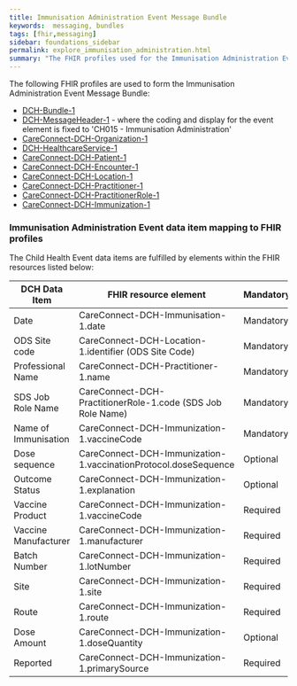 ```yaml
---
title: Immunisation Administration Event Message Bundle
keywords:  messaging, bundles
tags: [fhir,messaging]
sidebar: foundations_sidebar
permalink: explore_immunisation_administration.html
summary: "The FHIR profiles used for the Immunisation Administration Event Message Bundle"
---
```


The following FHIR profiles are used to form the Immunisation Administration Event Message Bundle:

- [DCH-Bundle-1](https://fhir.nhs.uk/STU3/StructureDefinition/DCH-Bundle-1)
- [DCH-MessageHeader-1](https://fhir.nhs.uk/STU3/StructureDefinition/DCH-MessageHeader-1) - where the coding and display for the event element is fixed to 'CH015 - Immunisation Administration'
- [CareConnect-DCH-Organization-1](https://fhir.nhs.uk/STU3/StructureDefinition/CareConnect-DCH-Organization-1)
- [DCH-HealthcareService-1](https://fhir.nhs.uk/STU3/StructureDefinition/DCH-HealthcareService-1)
- [CareConnect-DCH-Patient-1](https://fhir.nhs.uk/STU3/StructureDefinition/CareConnect-DCH-Patient-1)
- [CareConnect-DCH-Encounter-1](https://fhir.nhs.uk/STU3/StructureDefinition/CareConnect-DCH-Encounter-1)
- [CareConnect-DCH-Location-1](https://fhir.nhs.uk/STU3/StructureDefinition/CareConnect-DCH-Location-1)
- [CareConnect-DCH-Practitioner-1](https://fhir.nhs.uk/STU3/StructureDefinition/CareConnect-DCH-Practitioner-1)
- [CareConnect-DCH-PractitionerRole-1](https://fhir.nhs.uk/STU3/StructureDefinition/CareConnect-DCH-PractitionerRole-1)
- [CareConnect-DCH-Immunization-1](https://fhir.nhs.uk/STU3/StructureDefinition/CareConnect-DCH-Immunization-1)


### Immunisation Administration Event data item mapping to FHIR profiles ###

The Child Health Event data items are fulfilled by elements within the FHIR resources listed below:

| DCH Data Item               | FHIR resource element                                               | Mandatory/Required/Optional |
|-----------------------------|---------------------------------------------------------------------|-----------------------------|
| Date                        | CareConnect-DCH-Immunisation-1.date                                 | Mandatory                   |
| ODS Site code               | CareConnect-DCH-Location-1.identifier (ODS Site Code)               | Mandatory                   |
| Professional Name           | CareConnect-DCH-Practitioner-1.name                                 | Mandatory                   |
| SDS Job Role Name           | CareConnect-DCH-PractitionerRole-1.code (SDS Job Role Name)         | Mandatory                   |
| Name of Immunisation        | CareConnect-DCH-Immunization-1.vaccineCode                          | Mandatory                   |
| Dose sequence               | CareConnect-DCH-Immunization-1.vaccinationProtocol.doseSequence     | Optional                    |
| Outcome Status              | CareConnect-DCH-Immunization-1.explanation                          | Optional               |
| Vaccine Product             | CareConnect-DCH-Immunization-1.vaccineCode                          | Required                    |
| Vaccine Manufacturer        | CareConnect-DCH-Immunization-1.manufacturer                         | Required                    |
| Batch Number                | CareConnect-DCH-Immunization-1.lotNumber                            | Required                    |
| Site                        | CareConnect-DCH-Immunization-1.site                                 | Required                    |
| Route                       | CareConnect-DCH-Immunization-1.route                                | Required                    |
| Dose Amount                 | CareConnect-DCH-Immunization-1.doseQuantity                         | Optional                    |
| Reported                    | CareConnect-DCH-Immunization-1.primarySource                        | Required                    |